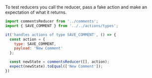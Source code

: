 To test reducers you call the reducer, pass a fake action and make an expectation of what it returns.
```js
import commentsReducer from '../comments';
import { SAVE_COMMENT } from '../../actions/types';

it('handles actions of type SAVE_COMMENT', () => {
  const action = {
    type: SAVE_COMMENT,
    payload: 'New Comment'
  };

  const newState = commentsReducer([], action);
  expect(newState).toEqual(['New Comment']);
})
```
